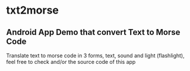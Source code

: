 # txt2morse

## Android App Demo that convert Text to Morse Code

Translate text to morse code in 3 forms, text, sound and light (flashlight), feel free to check and/or the source code of this app 
